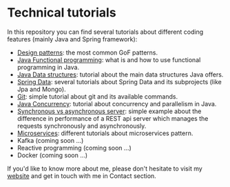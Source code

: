 # Technical tutorials
In this repository you can find several tutorials about different coding features (mainly Java and Spring framework):
- [Design patterns](https://github.com/ManuMyGit/CodingTutorials/tree/main/designpatterns): the most common GoF patterns.
- [Java Functional programming](https://github.com/ManuMyGit/CodingTutorials/tree/main/functionalprogramming): what is and how to use functional programming in Java.
- [Java Data structures](https://github.com/ManuMyGit/CodingTutorials/tree/main/datastructure): tutorial about the main data structures Java offers.
- [Spring Data](https://github.com/ManuMyGit/CodingTutorials/tree/main/springdata): several tutorials about Spring Data and its subprojects (like Jpa and Mongo).
- [Git](https://github.com/ManuMyGit/CodingTutorials/blob/main/git.md): simple tutorial about git and its available commands.
- [Java Concurrency](https://github.com/ManuMyGit/CodingTutorials/tree/main/concurrency): tutorial about concurrency and parallelism in Java.
- [Synchronous vs asynchronous server](https://github.com/ManuMyGit/CodingTutorials/tree/main/syncasyncserver): simple example about the difference in performance of a REST api server which manages the requests synchronously and asynchronously. 
- [Microservices](https://github.com/ManuMyGit/CodingTutorials/tree/main/microservices): different tutorials about microservices pattern.
- Kafka (coming soon ...)
- Reactive programming (coming soon ...)
- Docker (coming soon ...)

If you'd like to know more about me, please don't hesitate to visit my [website](http://manueljaenlopez.ddns.net/) and get in touch with me in Contact section.